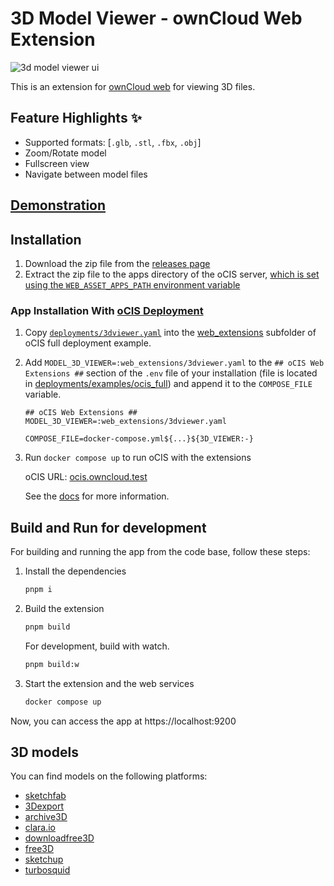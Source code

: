 # 3D Model Viewer - ownCloud Web Extension

![3d model viewer ui](./docs/ss-light.png)

This is an extension for [ownCloud web](https://github.com/owncloud/web) for viewing 3D files.

## Feature Highlights ✨

- Supported formats: [`.glb`, `.stl`, `.fbx`, `.obj`]
- Zoom/Rotate model
- Fullscreen view
- Navigate between model files

## [Demonstration](https://ocis.in-nepal.de/s/dSlOHjJcQSYuPxV)

## Installation

1. Download the zip file from the [releases page](https://github.com/saw-jan/web-app-3dmodel-viewer/releases)
2. Extract the zip file to the apps directory of the oCIS server, [which is set using the `WEB_ASSET_APPS_PATH` environment variable](https://doc.owncloud.com/ocis/next/deployment/webui/webui-customisation.html#extend-web-ui-with-apps)

### App Installation With [oCIS Deployment](https://github.com/owncloud/ocis/tree/master/deployments/examples/ocis_full)

1. Copy [`deployments/3dviewer.yaml`](./deployments/3dviewer.yaml) into the [web_extensions](https://github.com/owncloud/ocis/tree/master/deployments/examples/ocis_full/web_extensions)
   subfolder of oCIS full deployment example.
2. Add `MODEL_3D_VIEWER=:web_extensions/3dviewer.yaml` to the `## oCIS Web Extensions ##` section of the `.env` file of your installation (file is located in [deployments/examples/ocis_full](https://github.com/owncloud/ocis/tree/master/deployments/examples/ocis_full)) and append it to the `COMPOSE_FILE` variable.

   ```env
   ## oCIS Web Extensions ##
   MODEL_3D_VIEWER=:web_extensions/3dviewer.yaml

   COMPOSE_FILE=docker-compose.yml${...}${3D_VIEWER:-}
   ```

3. Run `docker compose up` to run oCIS with the extensions

   oCIS URL: [ocis.owncloud.test](https://ocis.owncloud.test)

   See the [docs](https://github.com/owncloud/ocis/tree/master/deployments/examples/ocis_full) for more information.

## Build and Run for development

For building and running the app from the code base, follow these steps:

1. Install the dependencies

   ```bash
   pnpm i
   ```

2. Build the extension

   ```bash
   pnpm build
   ```

   For development, build with watch.

   ```bash
   pnpm build:w
   ```

3. Start the extension and the web services

   ```bash
   docker compose up
   ```

Now, you can access the app at https://localhost:9200

## 3D models

You can find models on the following platforms:

- [sketchfab](https://sketchfab.com/)
- [3Dexport](https://3dexport.com/free-3d-models)
- [archive3D](https://archive3d.net/)
- [clara.io](https://clara.io/library)
- [downloadfree3D](https://downloadfree3d.com/file-format/glb/)
- [free3D](https://free3d.com/)
- [sketchup](https://3dwarehouse.sketchup.com/)
- [turbosquid](https://www.turbosquid.com/Search/3D-Models/free)
